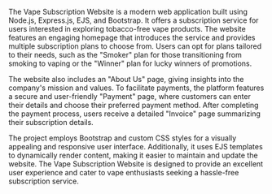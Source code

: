 The Vape Subscription Website is a modern web application built using Node.js, Express.js, EJS, and Bootstrap. It offers a subscription service for users interested in exploring tobacco-free vape products. The website features an engaging homepage that introduces the service and provides multiple subscription plans to choose from. Users can opt for plans tailored to their needs, such as the "Smoker" plan for those transitioning from smoking to vaping or the "Winner" plan for lucky winners of promotions.

The website also includes an "About Us" page, giving insights into the company's mission and values. To facilitate payments, the platform features a secure and user-friendly "Payment" page, where customers can enter their details and choose their preferred payment method. After completing the payment process, users receive a detailed "Invoice" page summarizing their subscription details.

The project employs Bootstrap and custom CSS styles for a visually appealing and responsive user interface. Additionally, it uses EJS templates to dynamically render content, making it easier to maintain and update the website. The Vape Subscription Website is designed to provide an excellent user experience and cater to vape enthusiasts seeking a hassle-free subscription service.
